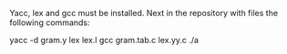 Yacc, lex and gcc must be installed.
Next in the repository with files the following commands:

yacc -d gram.y
lex lex.l
gcc gram.tab.c lex.yy.c
./a <name of file with python code>
